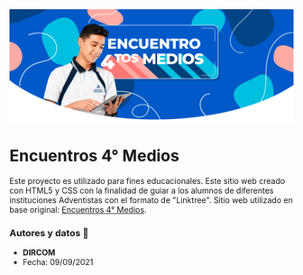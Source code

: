 <img src="https://github.com/uadventista/encuentros-4os-medios/blob/main/assets/img/landing.png" alt="Landing Encuentros 4° Medios"/>

# Encuentros 4° Medios
Este proyecto es utilizado para fines educacionales. Este sitio web creado con HTML5 y CSS con la finalidad de guiar a los alumnos de diferentes instituciones Adventistas con el formato de "Linktree". Sitio web utilizado en base original: [Encuentros 4° Medios](https://www.unach.cl/encuentro-4-medios/).


### Autores y datos 🔧
* **DIRCOM**
* Fecha: 09/09/2021
